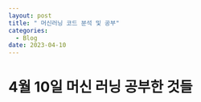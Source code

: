 ```yaml
---
layout: post
title: " 머신러닝 코드 분석 및 공부"
categories:
  - Blog
date: 2023-04-10
---
```

# 4월 10일 머신 러닝 공부한 것들 
